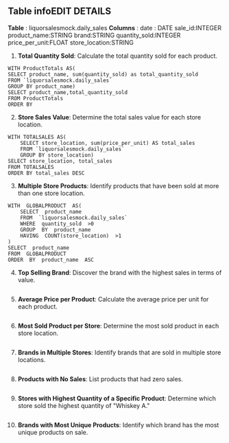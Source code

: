 ## Table infoEDIT DETAILS

**Table** : liquorsalesmock.daily_sales
**Columns** : 
date : DATE
sale_id:INTEGER
product_name:STRING
brand:STRING
quantity_sold:INTEGER
price_per_unit:FLOAT
store_location:STRING

1.  **Total Quantity Sold**: Calculate the total quantity sold for each product.
```
WITH ProductTotals AS(
SELECT product_name, sum(quantity_sold) as total_quantity_sold
FROM `liquorsalesmock.daily_sales`
GROUP BY product_name)
SELECT product_name,total_quantity_sold
FROM ProductTotals
ORDER BY
```
2.  **Store Sales Value**: Determine the total sales value for each store location.
```
WITH TOTALSALES AS(
	SELECT store_location, sum(price_per_unit) AS total_sales
	FROM `liquorsalesmock.daily_sales`
	GROUP BY store_location)
SELECT store_location, total_sales
FROM TOTALSALES
ORDER BY total_sales DESC
```
3.  **Multiple Store Products**: Identify products that have been sold at more than one store location.
```
WITH  GLOBALPRODUCT  AS(
	SELECT  product_name
	FROM  `liquorsalesmock.daily_sales`
	WHERE  quantity_sold  >0
	GROUP  BY  product_name
	HAVING  COUNT(store_location)  >1
)
SELECT  product_name
FROM  GLOBALPRODUCT
ORDER  BY  product_name  ASC
```

4.  **Top Selling Brand**: Discover the brand with the highest sales in terms of value.
```

```

5.  **Average Price per Product**: Calculate the average price per unit for each product.
```

```

6.  **Most Sold Product per Store**: Determine the most sold product in each store location.

```

```
7.  **Brands in Multiple Stores**: Identify brands that are sold in multiple store locations.

```

```
8.  **Products with No Sales**: List products that had zero sales.

```

```
9.  **Stores with Highest Quantity of a Specific Product**: Determine which store sold the highest quantity of "Whiskey A."

```

```
10.  **Brands with Most Unique Products**: Identify which brand has the most unique products on sale.
